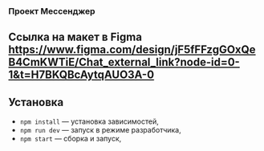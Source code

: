 ### Проект Мессенджер

## Ссылка на макет в Figma https://www.figma.com/design/jF5fFFzgGOxQeB4CmKWTiE/Chat_external_link?node-id=0-1&t=H7BKQBcAytqAUO3A-0

## Установка

- `npm install` — установка зависимостей,
- `npm run dev` — запуск в режиме разработчика,
- `npm start` — сборка и запуск,

